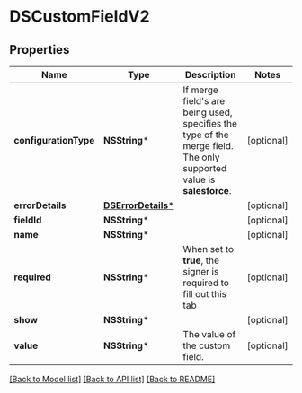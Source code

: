 # DSCustomFieldV2

## Properties
Name | Type | Description | Notes
------------ | ------------- | ------------- | -------------
**configurationType** | **NSString*** | If merge field&#39;s are being used, specifies the type of the merge field. The only  supported value is **salesforce**. | [optional] 
**errorDetails** | [**DSErrorDetails***](DSErrorDetails.md) |  | [optional] 
**fieldId** | **NSString*** |  | [optional] 
**name** | **NSString*** |  | [optional] 
**required** | **NSString*** | When set to **true**, the signer is required to fill out this tab | [optional] 
**show** | **NSString*** |  | [optional] 
**value** | **NSString*** | The value of the custom field. | [optional] 

[[Back to Model list]](../README.md#documentation-for-models) [[Back to API list]](../README.md#documentation-for-api-endpoints) [[Back to README]](../README.md)


